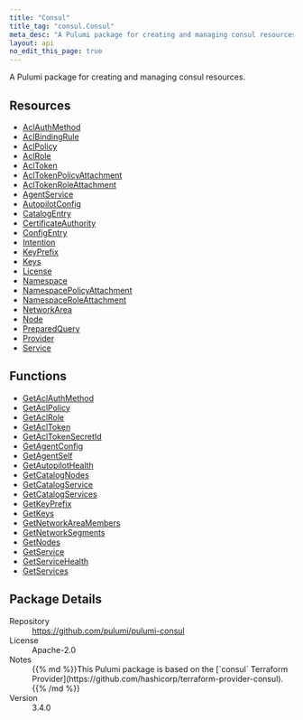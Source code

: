 ```yaml
---
title: "Consul"
title_tag: "consul.Consul"
meta_desc: "A Pulumi package for creating and managing consul resources."
layout: api
no_edit_this_page: true
---
```


<!-- WARNING: this file was generated by Pulumi Docs Generator. -->
<!-- Do not edit by hand unless you're certain you know what you are doing! -->

A Pulumi package for creating and managing consul resources.

<h2 id="resources">Resources</h2>
<ul class="api">
    <li><a href="aclauthmethod" title="AclAuthMethod"><span class="api-symbol api-symbol--resource"></span>AclAuthMethod</a></li>
    <li><a href="aclbindingrule" title="AclBindingRule"><span class="api-symbol api-symbol--resource"></span>AclBindingRule</a></li>
    <li><a href="aclpolicy" title="AclPolicy"><span class="api-symbol api-symbol--resource"></span>AclPolicy</a></li>
    <li><a href="aclrole" title="AclRole"><span class="api-symbol api-symbol--resource"></span>AclRole</a></li>
    <li><a href="acltoken" title="AclToken"><span class="api-symbol api-symbol--resource"></span>AclToken</a></li>
    <li><a href="acltokenpolicyattachment" title="AclTokenPolicyAttachment"><span class="api-symbol api-symbol--resource"></span>AclTokenPolicyAttachment</a></li>
    <li><a href="acltokenroleattachment" title="AclTokenRoleAttachment"><span class="api-symbol api-symbol--resource"></span>AclTokenRoleAttachment</a></li>
    <li><a href="agentservice" title="AgentService"><span class="api-symbol api-symbol--resource"></span>AgentService</a></li>
    <li><a href="autopilotconfig" title="AutopilotConfig"><span class="api-symbol api-symbol--resource"></span>AutopilotConfig</a></li>
    <li><a href="catalogentry" title="CatalogEntry"><span class="api-symbol api-symbol--resource"></span>CatalogEntry</a></li>
    <li><a href="certificateauthority" title="CertificateAuthority"><span class="api-symbol api-symbol--resource"></span>CertificateAuthority</a></li>
    <li><a href="configentry" title="ConfigEntry"><span class="api-symbol api-symbol--resource"></span>ConfigEntry</a></li>
    <li><a href="intention" title="Intention"><span class="api-symbol api-symbol--resource"></span>Intention</a></li>
    <li><a href="keyprefix" title="KeyPrefix"><span class="api-symbol api-symbol--resource"></span>KeyPrefix</a></li>
    <li><a href="keys" title="Keys"><span class="api-symbol api-symbol--resource"></span>Keys</a></li>
    <li><a href="license" title="License"><span class="api-symbol api-symbol--resource"></span>License</a></li>
    <li><a href="namespace" title="Namespace"><span class="api-symbol api-symbol--resource"></span>Namespace</a></li>
    <li><a href="namespacepolicyattachment" title="NamespacePolicyAttachment"><span class="api-symbol api-symbol--resource"></span>NamespacePolicyAttachment</a></li>
    <li><a href="namespaceroleattachment" title="NamespaceRoleAttachment"><span class="api-symbol api-symbol--resource"></span>NamespaceRoleAttachment</a></li>
    <li><a href="networkarea" title="NetworkArea"><span class="api-symbol api-symbol--resource"></span>NetworkArea</a></li>
    <li><a href="node" title="Node"><span class="api-symbol api-symbol--resource"></span>Node</a></li>
    <li><a href="preparedquery" title="PreparedQuery"><span class="api-symbol api-symbol--resource"></span>PreparedQuery</a></li>
    <li><a href="provider" title="Provider"><span class="api-symbol api-symbol--resource"></span>Provider</a></li>
    <li><a href="service" title="Service"><span class="api-symbol api-symbol--resource"></span>Service</a></li>
</ul>

<h2 id="functions">Functions</h2>
<ul class="api">
    <li><a href="getaclauthmethod" title="GetAclAuthMethod"><span class="api-symbol api-symbol--function"></span>GetAclAuthMethod</a></li>
    <li><a href="getaclpolicy" title="GetAclPolicy"><span class="api-symbol api-symbol--function"></span>GetAclPolicy</a></li>
    <li><a href="getaclrole" title="GetAclRole"><span class="api-symbol api-symbol--function"></span>GetAclRole</a></li>
    <li><a href="getacltoken" title="GetAclToken"><span class="api-symbol api-symbol--function"></span>GetAclToken</a></li>
    <li><a href="getacltokensecretid" title="GetAclTokenSecretId"><span class="api-symbol api-symbol--function"></span>GetAclTokenSecretId</a></li>
    <li><a href="getagentconfig" title="GetAgentConfig"><span class="api-symbol api-symbol--function"></span>GetAgentConfig</a></li>
    <li><a href="getagentself" title="GetAgentSelf"><span class="api-symbol api-symbol--function"></span>GetAgentSelf</a></li>
    <li><a href="getautopilothealth" title="GetAutopilotHealth"><span class="api-symbol api-symbol--function"></span>GetAutopilotHealth</a></li>
    <li><a href="getcatalognodes" title="GetCatalogNodes"><span class="api-symbol api-symbol--function"></span>GetCatalogNodes</a></li>
    <li><a href="getcatalogservice" title="GetCatalogService"><span class="api-symbol api-symbol--function"></span>GetCatalogService</a></li>
    <li><a href="getcatalogservices" title="GetCatalogServices"><span class="api-symbol api-symbol--function"></span>GetCatalogServices</a></li>
    <li><a href="getkeyprefix" title="GetKeyPrefix"><span class="api-symbol api-symbol--function"></span>GetKeyPrefix</a></li>
    <li><a href="getkeys" title="GetKeys"><span class="api-symbol api-symbol--function"></span>GetKeys</a></li>
    <li><a href="getnetworkareamembers" title="GetNetworkAreaMembers"><span class="api-symbol api-symbol--function"></span>GetNetworkAreaMembers</a></li>
    <li><a href="getnetworksegments" title="GetNetworkSegments"><span class="api-symbol api-symbol--function"></span>GetNetworkSegments</a></li>
    <li><a href="getnodes" title="GetNodes"><span class="api-symbol api-symbol--function"></span>GetNodes</a></li>
    <li><a href="getservice" title="GetService"><span class="api-symbol api-symbol--function"></span>GetService</a></li>
    <li><a href="getservicehealth" title="GetServiceHealth"><span class="api-symbol api-symbol--function"></span>GetServiceHealth</a></li>
    <li><a href="getservices" title="GetServices"><span class="api-symbol api-symbol--function"></span>GetServices</a></li>
</ul>

<h2 id="package-details">Package Details</h2>
<dl class="package-details">
	<dt>Repository</dt>
	<dd><a href="https://github.com/pulumi/pulumi-consul">https://github.com/pulumi/pulumi-consul</a></dd>
	<dt>License</dt>
	<dd>Apache-2.0</dd>
	<dt>Notes</dt>
	<dd>{{% md %}}This Pulumi package is based on the [`consul` Terraform Provider](https://github.com/hashicorp/terraform-provider-consul).{{% /md %}}</dd>
	<dt>Version</dt>
	<dd>3.4.0</dd>
</dl>

